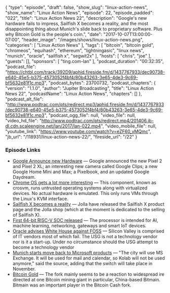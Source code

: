 {
  "type": "episode",
  "draft": false,
  "show_slug": "linux-action-news",
  "show_name": "Linux Action News",
  "episode": 22,
  "episode_padded": "022",
  "title": "Linux Action News 22",
  "description": "Google's new hardware fails to impress, Sailfish X becomes a reality, and the most disappointing thing about Munich's slide back to proprietary software. Plus why Bitcoin Gold is the people's coin.",
  "date": "2017-10-07T13:00:00-07:00",
  "header_image": "/images/shows/linux-action-news.png",
  "categories": [
    "Linux Action News"
  ],
  "tags": [
    "bitcoin",
    "bitcoin gold",
    "chromeos",
    "equihash",
    "ethereum",
    "lightningasic",
    "linux news",
    "munich",
    "oracle",
    "sailfish x",
    "segwit2x"
  ],
  "hosts": [
    "chris",
    "joe"
  ],
  "guests": [],
  "sponsors": [
    "ting.com-lan"
  ],
  "podcast_duration": "00:32:35",
  "podcast_file": "https://chtbl.com/track/392D9/aphid.fireside.fm/d/1437767933/dec90738-e640-45e5-b375-4573052f4bf4/80b43263-3e65-4de3-9c69-bf5632e81f1c.mp3",
  "podcast_bytes": 23700732,
  "podcast_chapters": {
    "version": "1.1.0",
    "author": "Jupiter Broadcasting",
    "title": "Linux Action News 22",
    "podcastName": "Linux Action News",
    "chapters": []
  },
  "podcast_alt_file": "http://www.podtrac.com/pts/redirect.mp3/aphid.fireside.fm/d/1437767933/dec90738-e640-45e5-b375-4573052f4bf4/80b43263-3e65-4de3-9c69-bf5632e81f1c.mp3",
  "podcast_ogg_file": null,
  "video_file": null,
  "video_hd_file": "http://www.podtrac.com/pts/redirect.mp4/201406.jb-dl.cdn.scaleengine.net/lan/2017/lan-022.mp4",
  "video_mobile_file": null,
  "youtube_link": "https://www.youtube.com/watch?v=eZF60_yMQmc",
  "jb_url": "/118931/linux-action-news-22/",
  "fireside_url": "/22"
}


### Episode Links

  * [Google Announce new Hardware](https://www.theverge.com/2017/10/4/16403272/google-event-2017-news-recap-pixel-2-clips-home-pixelbook "Google Announce new Hardware") — Google announced the new Pixel 2 and Pixel 2 XL; an interesting new camera called Google Clips; a new Google Home Mini and Max; a Pixelbook, and an updated Google Daydream.
  * [Chrome OS gets a lot more interesting](https://chromium.googlesource.com/chromiumos/platform/crosvm/#crosvm-the-chrome-os-virtual-machine-monitor "Chrome OS gets a lot more interesting") — This component, known as crosvm, runs untrusted operating systems along with virtualized devices. No actual hardware is emulated. This only runs VMs through the Linux's KVM interface.
  * [Sailfish X becomes a reality](https://www.xda-developers.com/sailfish-x-rollout-begins-shop-opens/ "Sailfish X becomes a reality") — Jolla have released the Sailfish X product page and the Jolla shop (which at the moment is dedicated to the selling of Sailfish X). 
  * [First 64-bit RISC-V SOC released](http://linuxgizmos.com/sifive-unleashes-the-first-linux-ready-64-bit-risc-v-soc/ "First 64-bit RISC-V SOC released") — The processor is intended for AI, machine learning, networking, gateways and smart IoT devices.
  * [Oracle advises White House against FOSS](https://www.techdirt.com/articles/20170930/00522238319/oracle-tells-white-house-stop-hiring-silicon-valley-people-ditch-open-source.shtml "Oracle advises White House against FOSS") — Silicon Valley is comprised of IT vendors most of which fail. The USG is not a technology vendor nor is it a start-up. Under no circumstance should the USG attempt to become a technology vendor
  * [Munich starts move back to Microsoft products](http://www.techrepublic.com/article/open-source-pioneer-munich-has-begun-its-move-back-to-microsoft/ "Munich starts move back to Microsoft products") — "The city will use MS Exchange. It will be used for mail and calendar, so Kolab will not be used anymore," said the source, adding that the switch will take place in November.
  * [Bitcoin Gold](https://motherboard.vice.com/en_us/article/d3ykaw/yet-another-bitcoin-fork-aims-to-take-power-away-from-big-miners "Bitcoin Gold") — The fork mainly seems to be a reaction to widespread ire directed at one Bitcoin mining giant in particular, China-based Bitmain. Bitmain was an important player in the Bitcoin Cash fork.


